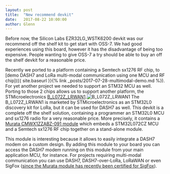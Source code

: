 ```yaml
---
layout: post
title:  "New recommend devkit"
date:   2017-08-22 10:00:00
author: Glenn
---
```


Before now, the Silicon Labs EZR32LG_WSTK6200 devkit was our recommend off the shelf kit to get start with OSS-7.
We had good experiences using this board, however it has the disadvantage of being too expensive. People wanting to give OSS-7
a try should be able to buy an off the shelf devkit for a reasonable price.

Recently we ported to a platform containing a Semtech sx1276 RF chip, to [demo DASH7 and LoRa multi-modal communication using one MCU and RF chip]({{ site.baseurl }}{% link _posts/2017-07-28-multimodal-demo.md %}). For yet another project we needed to support an STM32 MCU as well.
Porting to those 2 chips allows us to support another platform, the STMicroelectronics [B_L072Z_LRWAN1](http://www.st.com/content/st_com/en/products/evaluation-tools/product-evaluation-tools/mcu-eval-tools/stm32-mcu-eval-tools/stm32-mcu-discovery-kits/b-l072z-lrwan1.html).![B_L072Z_LRWAN1](https://i0.wp.com/blog.st.com/wp-content/uploads/RS7569_B_L072Z_side_antenna.jpg)
The B_L072Z_LRWAN1 is marketed by STMicroelectronics as an STM32L0 discovery kit for LoRa, but it can be used for DASH7 as well.
This devkit is a complete off the shelf solution, containing a programmer an STM32L0 MCU and sx1276 radio for a very reasonable price.
More precisely, it contains a [Murata CMWX1ZZABZ-091 module](http://wireless.murata.com/eng/products/rf-modules-1/lpwa/type-abz.html) which embeds a STM32L072CZ MCU and a Semtech sx1276 RF chip together on a stand-alone module.

This module is interesting because it allows to easily integrate a DASH7 modem on a custom design. By adding this module to your board you can access the DASH7 modem running on this module from your main application MCU, for instance.
For projects requiring multi-modal communication you can use DASH7, DASH7-over-LoRa, LoRaWAN or even SigFox ([since the Murata module has recently been certified for SigFox](http://www.murata.com/about/newsroom/news/product/frontend/2017/0718)).
